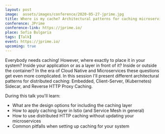 ```yaml
---
layout: post
image:  assets/images/conference/2020-05-27-jprime.jpg
title: Where is my cache? Architectural patterns for caching microservices
conference: JPrime
conference-link: https://jprime.io/
place: Sofia Bulgaria
tags: [Talk]
event: https://jprime.io/
upcoming: true
---
```


Everybody needs caching! However, where exactly to place it in your system? Inside your application or as a layer in front of it? Inside or outside the container? In the era of Cloud Native and Microservices these questions get even more complicated. In this session I'll present different architectural patterns for distributed caching: Embedded, Client-Server, (Kubernetes) Sidecar, and Reverse HTTP Proxy Caching.

During this talk you'll learn:
- What are the design options for including the caching layer
- How to apply caching layer in Istio (and Service Mesh in general)
- How to use distributed HTTP caching without updating your microservices
- Common pitfalls when setting up caching for your system